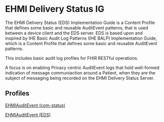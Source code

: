 # EHMI Delivery Status IG

The EHMI Delivery Status (EDS) Implementation Guide is a Content Profile that defines some basic and reusable AuditEvent patterns, that is used between a device client and the EDS server. 
EDS is based upon and inspired by IHE Basic Audit Log Patterns (IHE BALP) Implementation Guide, which is a Content Profile that defines some basic and reusable AuditEvent patterns. 

This includes basic audit log profiles for FHIR RESTful operations. 

A focus is on enabling Privacy centric AuditEvent logs that hold well-formed indication of message communiaction around a Patient, when they are the subject of messaging being recorded on the EHMI Delivery Status Server. 

## Profiles

[EHMIAuditEvent (com-status)](https://build.fhir.org/ig/medcomdk/dk-ehmi-com-status/profiles.html)

[EHMIAuditEvent (EDS)](https://build.fhir.org/ig/medcomdk/dk-ehmi-eds/profiles.html)
